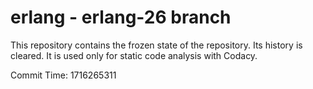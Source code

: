 # erlang - erlang-26 branch

This repository contains the frozen state of the repository.
Its history is cleared. It is used only for static code
analysis with Codacy.

Commit Time: 1716265311